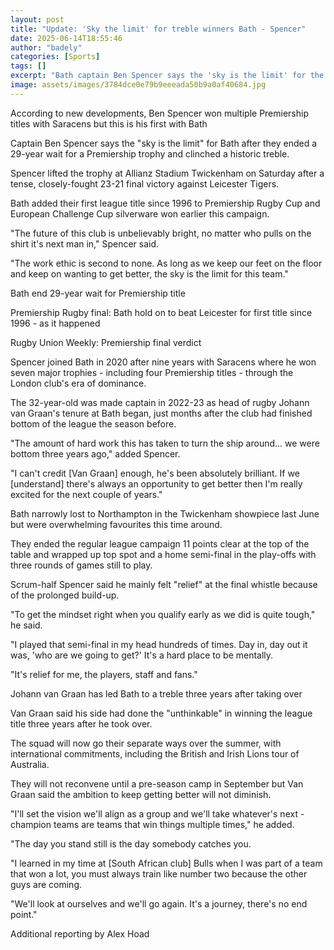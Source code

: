 ```yaml
---
layout: post
title: "Update: 'Sky the limit' for treble winners Bath - Spencer"
date: 2025-06-14T18:55:46
author: "badely"
categories: [Sports]
tags: []
excerpt: "Bath captain Ben Spencer says the 'sky is the limit' for the club after they ended a 29-year wait for a Premiership trophy."
image: assets/images/3784dce0e79b9eeeada50b9a0af40684.jpg
---
```


According to new developments, Ben Spencer won multiple Premiership titles with Saracens but this is his first with Bath

Captain Ben Spencer says the "sky is the limit" for Bath after they ended a 29-year wait for a Premiership trophy and clinched a historic treble.

Spencer lifted the trophy at Allianz Stadium Twickenham on Saturday after a tense, closely-fought 23-21 final victory against Leicester Tigers.

Bath added their first league title since 1996 to Premiership Rugby Cup and European Challenge Cup silverware won earlier this campaign.

"The future of this club is unbelievably bright, no matter who pulls on the shirt it's next man in," Spencer said.

"The work ethic is second to none. As long as we keep our feet on the floor and keep on wanting to get better, the sky is the limit for this team."

Bath end 29-year wait for Premiership title

Premiership Rugby final: Bath hold on to beat Leicester for first title since 1996 - as it happened

Rugby Union Weekly: Premiership final verdict

Spencer joined Bath in 2020 after nine years with Saracens where he won seven major trophies - including four Premiership titles - through the London club's era of dominance.

The 32-year-old was made captain in 2022-23 as head of rugby Johann van Graan's tenure at Bath began, just months after the club had finished bottom of the league the season before.

"The amount of hard work this has taken to turn the ship around... we were bottom three years ago," added Spencer.

"I can't credit [Van Graan] enough, he's been absolutely brilliant. If we [understand] there's always an opportunity to get better then I'm really excited for the next couple of years."

Bath narrowly lost to Northampton in the Twickenham showpiece last June but were overwhelming favourites this time around. 

They ended the regular league campaign 11 points clear at the top of the table and wrapped up top spot and a home semi-final in the play-offs with three rounds of games still to play.

Scrum-half Spencer said he mainly felt "relief" at the final whistle because of the prolonged build-up.

"To get the mindset right when you qualify early as we did is quite tough," he said. 

"I played that semi-final in my head hundreds of times. Day in, day out it was, 'who are we going to get?' It's a hard place to be mentally.

"It's relief for me, the players, staff and fans."

Johann van Graan has led Bath to a treble three years after taking over

Van Graan said his side had done the "unthinkable" in winning the league title three years after he took over.

The squad will now go their separate ways over the summer, with international commitments, including the British and Irish Lions tour of Australia.

They will not reconvene until a pre-season camp in September but Van Graan said the ambition to keep getting better will not diminish.

"I'll set the vision we'll align as a group and we'll take whatever's next - champion teams are teams that win things multiple times," he added.

"The day you stand still is the day somebody catches you.

"I learned in my time at [South African club] Bulls when I was part of a team that won a lot, you must always train like number two because the other guys are coming.

"We'll look at ourselves and we'll go again. It's a journey, there's no end point."

Additional reporting by Alex Hoad

